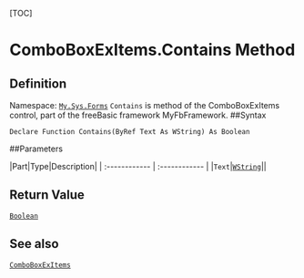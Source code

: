[TOC]
# ComboBoxExItems.Contains Method

## Definition
Namespace: [`My.Sys.Forms`](My.Sys.Forms.md)
`Contains` is method of the ComboBoxExItems control, part of the freeBasic framework MyFbFramework.
##Syntax
```freeBasic
Declare Function Contains(ByRef Text As WString) As Boolean
```

##Parameters

|Part|Type|Description|
| :------------ | :------------ |
|`Text`|[`WString`]("https://www.freebasic.net/wiki/KeyPgWString")||

## Return Value
[`Boolean`]("https://www.freebasic.net/wiki/KeyPgBoolean")
## See also
[`ComboBoxExItems`](ComboBoxExItems.md)
